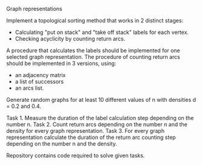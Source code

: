 Graph representations

Implement a topological sorting method that works in 2 distinct stages:
- Calculating "put on stack" and "take off stack" labels for each vertex.
- Checking acyclicity by counting return arcs.
  
A procedure that calculates the labels should be implemented for one selected graph representation. The procedure of counting return arcs should be implemented in 3 versions,
using:
- an adjacency matrix
- a list of successors
- an arcs list.
  
Generate random graphs for at least 10 different values ​​of n with densities d = 0.2 and 0.4.

Task 1. Measure the duration of the label calculation step depending on the number n.
Task 2. Count return arcs depending on the number n and the density for every graph representation.
Task 3. For every graph representation calculate the duration of the return arc counting step depending on the number n and the density.


Repository contains code required to solve given tasks.
